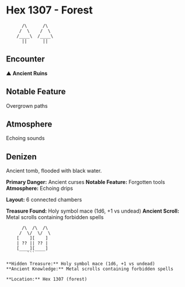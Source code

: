 # Hex 1307 - Forest
```
      /\      /\
     /  \    /  \
    /____\  /____\
      ||      ||
```

## Encounter

▲ **Ancient Ruins**

## Notable Feature

Overgrown paths

## Atmosphere

Echoing sounds

## Denizen

Ancient tomb, flooded with black water.

**Primary Danger:** Ancient curses
**Notable Feature:** Forgotten tools
**Atmosphere:** Echoing drips

**Layout:** 6 connected chambers

**Treasure Found:** Holy symbol mace (1d6, +1 vs undead)
**Ancient Scroll:** Metal scrolls containing forbidden spells


```
      /\  /\  /\
     /  \/  \/  \
    [    ][    ]
    | ?? || ?? |
    [____][____]
        ```

**Hidden Treasure:** Holy symbol mace (1d6, +1 vs undead)
**Ancient Knowledge:** Metal scrolls containing forbidden spells

**Location:** Hex 1307 (forest)
